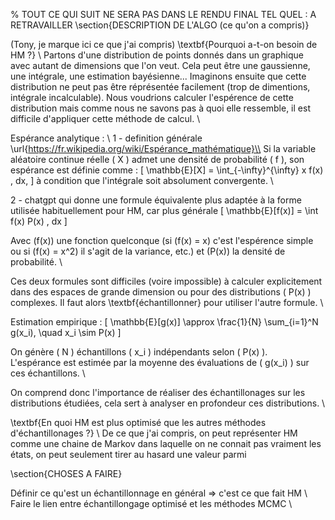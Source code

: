 % TOUT CE QUI SUIT NE SERA PAS DANS LE RENDU FINAL TEL QUEL : A RETRAVAILLER
\section{DESCRIPTION DE L'ALGO (ce qu'on a compris)}

(Tony, je marque ici ce que j'ai compris) \textbf{Pourquoi a-t-on besoin de HM ?} \\
Partons d'une distribution de points donnés dans un graphique avec autant de dimensions que l'on veut. Cela peut être une gaussienne, une intégrale, une estimation bayésienne... Imaginons ensuite que cette distribution ne peut pas être réprésentée facilement (trop de dimentions, intégrale incalculable). Nous voudrions calculer l'espérence de cette distribution mais comme nous ne savons pas à quoi elle ressemble, il est difficile d'appliquer cette méthode de calcul. \\

Espérance analytique : \\
1 - definition générale \url{https://fr.wikipedia.org/wiki/Espérance_mathématique}\\
Si la variable aléatoire continue réelle \( X \) admet une densité de probabilité \( f \), son espérance est définie comme :
\[
\mathbb{E}[X] = \int_{-\infty}^{\infty} x f(x) \, dx,
\]
à condition que l'intégrale soit absolument convergente. \\

2 - chatgpt qui donne une formule équivalente plus adaptée à la forme utilisée habituellement pour HM, car plus générale
\[
\mathbb{E}[f(x)] = \int f(x) P(x) \, dx
\]

Avec \(f(x)\) une fonction quelconque (si \(f(x) = x\) c'est l'espérence simple ou si \(f(x) = x^2\) il s'agit de la variance, etc.) et \(P(x)\) la densité de probabilité. \\

Ces deux formules sont difficiles (voire impossible) à calculer explicitement dans des espaces de grande dimension ou pour des distributions \( P(x) \) complexes. Il faut alors \textbf{échantillonner} pour utiliser l'autre formule. \\

Estimation empirique :
\[
\mathbb{E}[g(x)] \approx \frac{1}{N} \sum_{i=1}^N g(x_i), \quad x_i \sim P(x)
\]

On génère \( N \) échantillons \( x_i \) indépendants selon \( P(x) \).  
L'espérance est estimée par la moyenne des évaluations de \( g(x_i) \) sur ces échantillons. \\

On comprend donc l'importance de réaliser des échantillonages sur les distributions étudiées, cela sert à analyser en profondeur ces distributions. \\


\textbf{En quoi HM est plus optimisé que les autres méthodes d'échantillonages ?} \\
De ce que j'ai compris, on peut représenter HM comme une chaine de Markov dans laquelle on ne connait pas vraiment les états, on peut seulement tirer au hasard une valeur parmi 










\section{CHOSES A FAIRE}

Définir ce qu'est un échantillonnage en général => c'est ce que fait HM \\
Faire le lien entre échantillongage optimisé et les méthodes MCMC \\